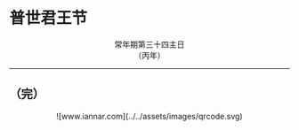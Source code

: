 # 普世君王节

<div align="center">
常年期第三十四主日
</div>
<div align="center">
（丙年）
</div>

---

## （完）

<div align="center">
![www.iannar.com](../../assets/images/qrcode.svg)
</div>
